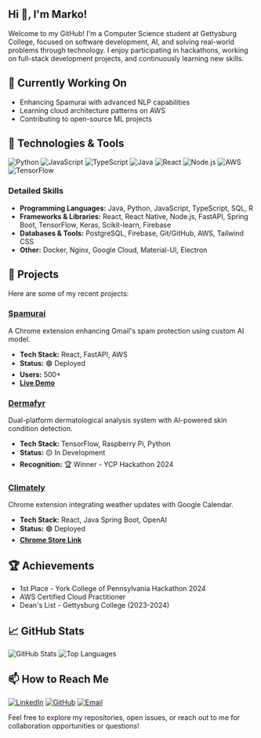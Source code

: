 ## Hi 👋, I'm Marko!
Welcome to my GitHub! I'm a Computer Science student at Gettysburg College, focused on software development, AI, and solving real-world problems through technology. I enjoy participating in hackathons, working on full-stack development projects, and continuously learning new skills.

## 🔭 Currently Working On
- Enhancing Spamurai with advanced NLP capabilities
- Learning cloud architecture patterns on AWS
- Contributing to open-source ML projects

## 🔧 Technologies & Tools
![Python](https://img.shields.io/badge/Python-3776AB?style=flat&logo=python&logoColor=white)
![JavaScript](https://img.shields.io/badge/JavaScript-F7DF1E?style=flat&logo=javascript&logoColor=black)
![TypeScript](https://img.shields.io/badge/TypeScript-007ACC?style=flat&logo=typescript&logoColor=white)
![Java](https://img.shields.io/badge/Java-ED8B00?style=flat&logo=openjdk&logoColor=white)
![React](https://img.shields.io/badge/React-20232A?style=flat&logo=react&logoColor=61DAFB)
![Node.js](https://img.shields.io/badge/Node.js-43853D?style=flat&logo=node.js&logoColor=white)
![AWS](https://img.shields.io/badge/AWS-232F3E?style=flat&logo=amazon-aws&logoColor=white)
![TensorFlow](https://img.shields.io/badge/TensorFlow-FF6F00?style=flat&logo=tensorflow&logoColor=white)

### Detailed Skills
- **Programming Languages:** Java, Python, JavaScript, TypeScript, SQL, R
- **Frameworks & Libraries:** React, React Native, Node.js, FastAPI, Spring Boot, TensorFlow, Keras, Scikit-learn, Firebase
- **Databases & Tools:** PostgreSQL, Firebase, Git/GitHub, AWS, Tailwind CSS
- **Other:** Docker, Nginx, Google Cloud, Material-UI, Electron

## 🚀 Projects
Here are some of my recent projects:

### [Spamurai](https://github.com/mrktsm/spamurai)
A Chrome extension enhancing Gmail's spam protection using custom AI model.
- **Tech Stack:** React, FastAPI, AWS
- **Status:** 🟢 Deployed
- **Users:** 500+
- **[Live Demo](https://spamurai.dev)**

### [Dermafyr](https://github.com/mrktsm/Dermafyr-YCP2024)
Dual-platform dermatological analysis system with AI-powered skin condition detection.
- **Tech Stack:** TensorFlow, Raspberry Pi, Python
- **Status:** 🟡 In Development
- **Recognition:** 🏆 Winner - YCP Hackathon 2024

### [Climately](https://github.com/mrktsm/climately)
Chrome extension integrating weather updates with Google Calendar.
- **Tech Stack:** React, Java Spring Boot, OpenAI
- **Status:** 🟢 Deployed
- **[Chrome Store Link](https://chrome.google.com/webstore/detail/climately)**

## 🏆 Achievements
- 1st Place - York College of Pennsylvania Hackathon 2024
- AWS Certified Cloud Practitioner
- Dean's List - Gettysburg College (2023-2024)

## 📈 GitHub Stats
![GitHub Stats](https://github-readme-stats.vercel.app/api?username=mrktsm&show_icons=true&theme=dracula)
![Top Languages](https://github-readme-stats.vercel.app/api/top-langs/?username=mrktsm&layout=compact&theme=dracula)

## 📫 How to Reach Me
[![LinkedIn](https://img.shields.io/badge/LinkedIn-0077B5?style=flat&logo=linkedin&logoColor=white)](https://www.linkedin.com/in/marko-tsymbaliuk-55615430b/)
[![GitHub](https://img.shields.io/badge/GitHub-100000?style=flat&logo=github&logoColor=white)](https://github.com/mrktsm)
[![Email](https://img.shields.io/badge/Email-D14836?style=flat&logo=gmail&logoColor=white)](mailto:tsymma01@gettysburg.edu)

Feel free to explore my repositories, open issues, or reach out to me for collaboration opportunities or questions!

<!---
mrktsm/mrktsm is a ✨ special ✨ repository because its `README.md` (this file) appears on your GitHub profile.
You can click the Preview link to take a look at your changes.
--->
